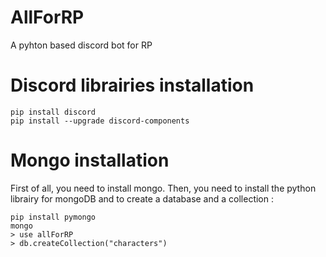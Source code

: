 # AllForRP
A pyhton based discord bot for RP

# Discord librairies installation 
```
pip install discord 
pip install --upgrade discord-components
```

# Mongo installation
First of all, you need to install mongo.
Then, you need to install the python librairy for mongoDB and to create a database and a collection :
```
pip install pymongo 
mongo
> use allForRP
> db.createCollection("characters")
```